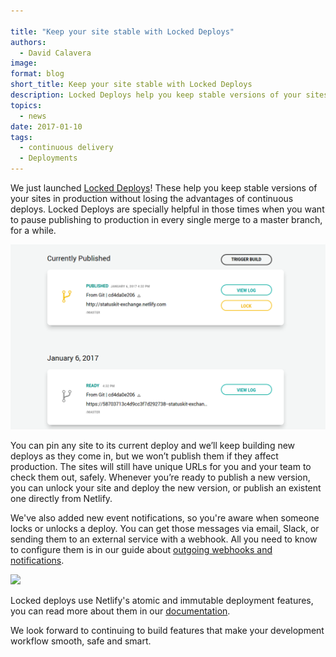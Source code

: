 ```yaml
---

title: "Keep your site stable with Locked Deploys"
authors:
  - David Calavera
image:
format: blog
short_title: Keep your site stable with Locked Deploys
description: Locked Deploys help you keep stable versions of your sites in production.
topics:
  - news
date: 2017-01-10
tags:
  - continuous delivery
  - Deployments
---
```


We just launched [Locked Deploys](/docs/locked-deploys)! These help you keep stable versions of your sites in production without losing the advantages of continuous deploys. Locked Deploys are specially helpful in those times when you want to pause publishing to production in every single merge to a master branch, for a while.

![](/v3/img/blog/locked-deploys.gif)

You can pin any site to its current deploy and we’ll keep building new deploys as they come in, but we won’t publish them if they affect production. The sites will still have unique URLs for you and your team to check them out, safely. Whenever you’re ready to publish a new version, you can unlock your site and deploy the new version, or publish an existent one directly from Netlify.

We've also added new event notifications, so you're aware when someone locks or unlocks a deploy. You can get those messages via email, Slack, or sending them to an external service with a webhook. All you need to know to configure them is in our guide about [outgoing webhooks and notifications](/docs/webhooks/#outgoing-webhooks-and-notifications).

![](/img/docs/locked-deploys-events.png)

Locked deploys use Netlify's atomic and immutable deployment features, you can read more about them in our [documentation](/docs/versioning-and-rollbacks).

We look forward to continuing to build features that make your development workflow smooth, safe and smart.
